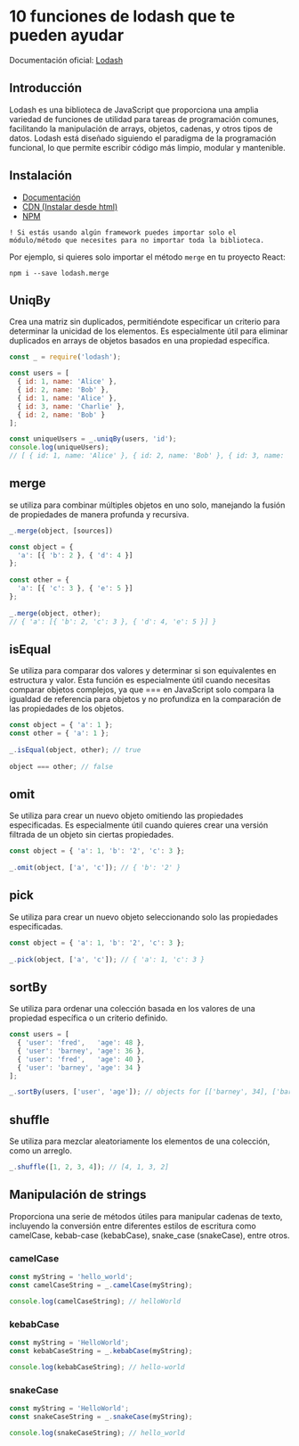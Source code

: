 # 10 funciones de lodash que te pueden ayudar

Documentación oficial: [Lodash](https://lodash.com/docs/4.17.15)

## Introducción
Lodash es una biblioteca de JavaScript que proporciona una amplia variedad de funciones de utilidad para tareas de programación comunes, facilitando la manipulación de arrays, objetos, cadenas, y otros tipos de datos. Lodash está diseñado siguiendo el paradigma de la programación funcional, lo que permite escribir código más limpio, modular y mantenible.

## Instalación
- [Documentación](https://lodash.com/)
- [CDN (Instalar desde html)](https://www.jsdelivr.com/package/npm/lodash)
- [NPM](https://www.npmjs.com/package/lodash)

```
! Si estás usando algún framework puedes importar solo el módulo/método que necesites para no importar toda la biblioteca.
```

Por ejemplo, si quieres solo importar el método `merge` en tu proyecto React:
```
npm i --save lodash.merge
```

## UniqBy
Crea una matriz sin duplicados, permitiéndote especificar un criterio para determinar la unicidad de los elementos. Es especialmente útil para eliminar duplicados en arrays de objetos basados en una propiedad específica.

```javascript
const _ = require('lodash');

const users = [
  { id: 1, name: 'Alice' },
  { id: 2, name: 'Bob' },
  { id: 1, name: 'Alice' },
  { id: 3, name: 'Charlie' },
  { id: 2, name: 'Bob' }
];

const uniqueUsers = _.uniqBy(users, 'id');
console.log(uniqueUsers);
// [ { id: 1, name: 'Alice' }, { id: 2, name: 'Bob' }, { id: 3, name: 'Charlie' } ]
```

## merge
se utiliza para combinar múltiples objetos en uno solo, manejando la fusión de propiedades de manera profunda y recursiva.

```Javascript
_.merge(object, [sources])
```

```Javascript
const object = {
  'a': [{ 'b': 2 }, { 'd': 4 }]
};
 
const other = {
  'a': [{ 'c': 3 }, { 'e': 5 }]
};
 
_.merge(object, other);
// { 'a': [{ 'b': 2, 'c': 3 }, { 'd': 4, 'e': 5 }] }
```

## isEqual
Se utiliza para comparar dos valores y determinar si son equivalentes en estructura y valor. Esta función es especialmente útil cuando necesitas comparar objetos complejos, ya que === en JavaScript solo compara la igualdad de referencia para objetos y no profundiza en la comparación de las propiedades de los objetos.

```Javascript
const object = { 'a': 1 };
const other = { 'a': 1 };
 
_.isEqual(object, other); // true
 
object === other; // false
```

## omit
Se utiliza para crear un nuevo objeto omitiendo las propiedades especificadas. Es especialmente útil cuando quieres crear una versión filtrada de un objeto sin ciertas propiedades.

```Javascript
const object = { 'a': 1, 'b': '2', 'c': 3 };
 
_.omit(object, ['a', 'c']); // { 'b': '2' }
```

## pick
Se utiliza para crear un nuevo objeto seleccionando solo las propiedades especificadas.

```Javascript
const object = { 'a': 1, 'b': '2', 'c': 3 };
 
_.pick(object, ['a', 'c']); // { 'a': 1, 'c': 3 }
```

## sortBy
Se utiliza para ordenar una colección basada en los valores de una propiedad específica o un criterio definido.

```Javascript
const users = [
  { 'user': 'fred',   'age': 48 },
  { 'user': 'barney', 'age': 36 },
  { 'user': 'fred',   'age': 40 },
  { 'user': 'barney', 'age': 34 }
];

_.sortBy(users, ['user', 'age']); // objects for [['barney', 34], ['barney', 36], ['fred', 40], ['fred', 48]]
```

## shuffle
Se utiliza para mezclar aleatoriamente los elementos de una colección, como un arreglo. 

```Javascript
_.shuffle([1, 2, 3, 4]); // [4, 1, 3, 2]
```

## Manipulación de strings
Proporciona una serie de métodos útiles para manipular cadenas de texto, incluyendo la conversión entre diferentes estilos de escritura como camelCase, kebab-case (kebabCase), snake_case (snakeCase), entre otros. 

### camelCase

```javascript
const myString = 'hello_world';
const camelCaseString = _.camelCase(myString);

console.log(camelCaseString); // helloWorld
```

### kebabCase

```javascript
const myString = 'HelloWorld';
const kebabCaseString = _.kebabCase(myString);

console.log(kebabCaseString); // hello-world
```

### snakeCase

```javascript
const myString = 'HelloWorld';
const snakeCaseString = _.snakeCase(myString);

console.log(snakeCaseString); // hello_world
```